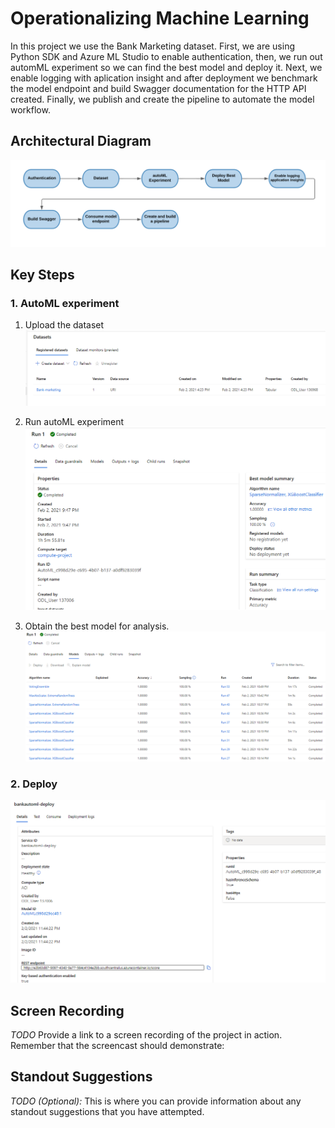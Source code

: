 # Operationalizing Machine Learning
In this project we use the Bank Marketing dataset. First, we are using Python SDK and Azure ML Studio to enable authentication, then, we run out automML experiment so we can find the best model and deploy it. Next, we enable logging with aplication insight and after deployment we benchmark the model endpoint and build Swagger documentation for the HTTP API created. Finally, we publish and create the pipeline to automate the model workflow. 


## Architectural Diagram
![architectdiagram](./flowchart.png) 

## Key Steps
### 1. AutoML experiment
1. Upload the dataset
![dataset](./dataset.PNG) 

2. Run autoML experiment 
![automl-experiment](./automl-experiment.PNG) 

3. Obtain the best model for analysis.
![best-model](./best-model.PNG) 

### 2. Deploy
![deployment](./deployment.PNG) 


## Screen Recording
*TODO* Provide a link to a screen recording of the project in action. Remember that the screencast should demonstrate:

## Standout Suggestions
*TODO (Optional):* This is where you can provide information about any standout suggestions that you have attempted.
